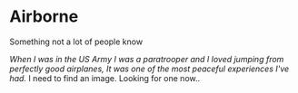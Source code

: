 # Airborne
Something not a lot of people know

*When I was in the US Army I was a paratrooper and I loved jumping from perfectly good airplanes, It was one of the most peaceful experiences I've had.*
I need to find an image.
Looking for one now..
